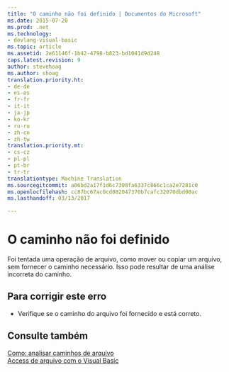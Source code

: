 ```yaml
---
title: "O caminho não foi definido | Documentos do Microsoft"
ms.date: 2015-07-20
ms.prod: .net
ms.technology:
- devlang-visual-basic
ms.topic: article
ms.assetid: 2e61146f-1b42-4798-b823-bd1041d9d248
caps.latest.revision: 9
author: stevehoag
ms.author: shoag
translation.priority.ht:
- de-de
- es-es
- fr-fr
- it-it
- ja-jp
- ko-kr
- ru-ru
- zh-cn
- zh-tw
translation.priority.mt:
- cs-cz
- pl-pl
- pt-br
- tr-tr
translationtype: Machine Translation
ms.sourcegitcommit: a06bd2a17f1d6c7308fa6337c866c1ca2e7281c0
ms.openlocfilehash: cc87bc67ac0cd082047370b7cafc32070dbd00ac
ms.lasthandoff: 03/13/2017

---
```

# <a name="the-path-has-not-been-set"></a>O caminho não foi definido
Foi tentada uma operação de arquivo, como mover ou copiar um arquivo, sem fornecer o caminho necessário. Isso pode resultar de uma análise incorreta do caminho.  
  
## <a name="to-correct-this-error"></a>Para corrigir este erro  
  
-   Verifique se o caminho do arquivo foi fornecido e está correto.  
  
## <a name="see-also"></a>Consulte também  
 [Como: analisar caminhos de arquivo](../../visual-basic/developing-apps/programming/drives-directories-files/how-to-parse-file-paths.md)   
 [Access de arquivo com o Visual Basic](../../visual-basic/developing-apps/programming/drives-directories-files/file-access.md)
